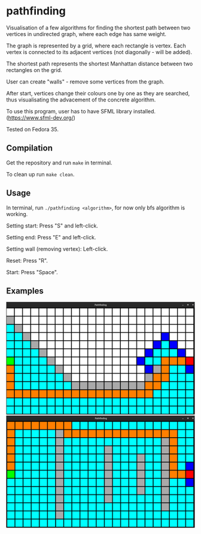 # pathfinding
Visualisation of a few algorithms for finding the shortest path between two vertices in undirected graph, where each edge has same weight.

The graph is represented by a grid, where each rectangle is vertex. Each vertex is connected to its adjacent vertices (not diagonally - will be added).

The shortest path represents the shortest Manhattan distance between two rectangles on the grid.

User can create "walls" - remove some vertices from the graph.

After start, vertices change their colours one by one as they are searched, thus visualisating the advacement of the concrete algorithm.

To use this program, user has to have SFML library installed. (https://www.sfml-dev.org/)

Tested on Fedora 35.

## Compilation
Get the repository and run `make` in terminal.

To clean up run `make clean`.

## Usage
In terminal, run `./pathfinding <algorithm>`, for now only bfs algorithm is working.

Setting start: Press "S" and left-click.

Setting end: Press "E" and left-click.

Setting wall (removing vertex): Left-click.

Reset: Press "R".

Start: Press "Space".

## Examples
![bfs1](bfs1.png)
![bfs2](bfs2.png)
